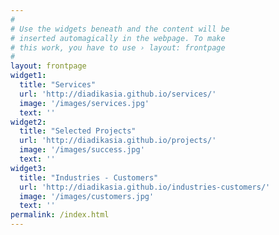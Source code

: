 ```yaml
---
#
# Use the widgets beneath and the content will be
# inserted automagically in the webpage. To make
# this work, you have to use › layout: frontpage
#
layout: frontpage
widget1:
  title: "Services"
  url: 'http://diadikasia.github.io/services/'
  image: '/images/services.jpg'
  text: ''
widget2:
  title: "Selected Projects"
  url: 'http://diadikasia.github.io/projects/'
  image: '/images/success.jpg'
  text: ''
widget3:
  title: "Industries - Customers"
  url: 'http://diadikasia.github.io/industries-customers/'
  image: '/images/customers.jpg'
  text: ''
permalink: /index.html
---
```

